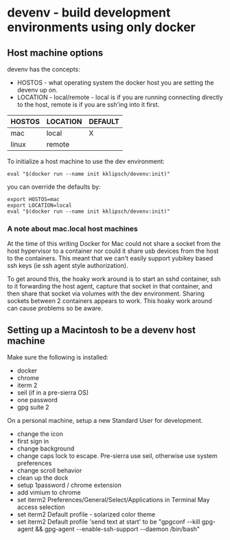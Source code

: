 # devenv - build development environments using only docker

## Host machine options

devenv has the concepts:
- HOSTOS - what operating system the docker host you are setting the devenv up on.
- LOCATION - local/remote - local is if you are running connecting directly to the host, remote is if you are ssh'ing into it first.

| HOSTOS | LOCATION | DEFAULT |
| ------ | -------- | ---- |
| mac | local | X |
| linux | remote | |


To initialize a host machine to use the dev environment:

```
eval "$(docker run --name init kklipsch/devenv:init)"
```

you can override the defaults by:
```
export HOSTOS=mac
export LOCATION=local
eval "$(docker run --name init kklipsch/devenv:init)"
```

### A note about mac.local host machines

At the time of this writing Docker for Mac could not share a socket from the host hypervisor to a container nor could it share usb devices from the host to the containers.  This meant that we can't easily support yubikey based ssh keys (ie ssh agent style authorization).

To get around this, the hoaky work around is to start an sshd container, ssh to it forwarding the host agent, capture that socket in that container, and then share that socket via volumes with the dev environment.  Sharing sockets between 2 containers appears to work.  This hoaky work around can cause problems so be aware.

## Setting up a Macintosh to be a devenv host machine

Make sure the following is installed:
- docker
- chrome
- iterm 2
- seil (if in a pre-sierra OS)
- one password
- gpg suite 2

On a personal machine, setup a new Standard User for development.

- change the icon
- first sign in
- change background
- change caps lock to escape. Pre-sierra use seil, otherwise use system preferences
- change scroll behavior
- clean up the dock
- setup 1password / chrome extension
- add vimium to chrome
- set iterm2 Preferences/General/Select/Applications in Terminal May access selection
- set iterm2 Default profile - solarized color theme 
- set iterm2 Default profile 'send text at start' to be "gpgconf --kill gpg-agent && gpg-agent --enable-ssh-support --daemon /bin/bash"
